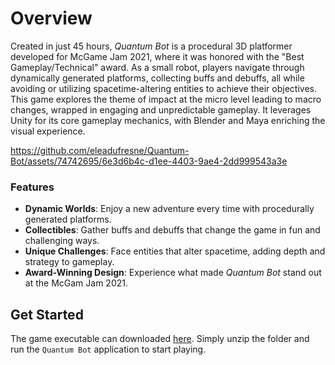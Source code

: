 # Overview

Created in just 45 hours, *Quantum Bot* is a procedural 3D platformer developed for McGame Jam 2021, where it was honored with the "Best Gameplay/Technical" award. As a small robot, players navigate through dynamically generated platforms, collecting buffs and debuffs, all while avoiding or utilizing spacetime-altering entities to achieve their objectives. This game explores the theme of impact at the micro level leading to macro changes, wrapped in engaging and unpredictable gameplay.
It leverages Unity for its core gameplay mechanics, with Blender and Maya enriching the visual experience. 

https://github.com/eleadufresne/Quantum-Bot/assets/74742695/6e3d6b4c-d1ee-4403-9ae4-2dd999543a3e

### Features

- **Dynamic Worlds**: Enjoy a new adventure every time with procedurally generated platforms.
- **Collectibles**: Gather buffs and debuffs that change the game in fun and challenging ways.
- **Unique Challenges**: Face entities that alter spacetime, adding depth and strategy to gameplay.
- **Award-Winning Design**: Experience what made *Quantum Bot* stand out at the McGam Jam 2021.

## Get Started

The game executable can downloaded [here](https://wokidoo.itch.io/quantum). Simply unzip the folder and run the `Quantum Bot` application to start playing.
